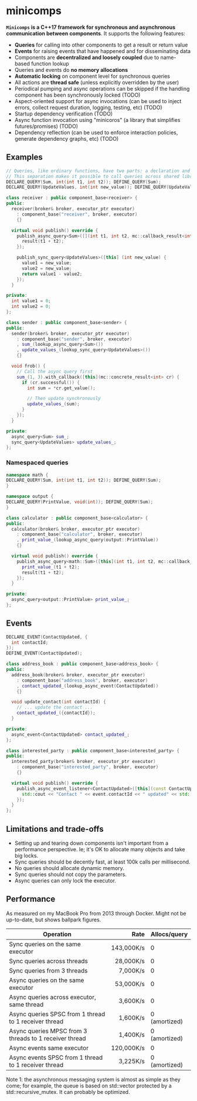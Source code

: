 # minicomps

**`Minicomps` is a C++17 framework for synchronous and asynchronous communication between components**. It supports the following features:

- **Queries** for calling into other components to get a result or return value
- **Events** for raising events that have happened and for disseminating data
- Components are **decentralized and loosely coupled** due to name-based function lookup
- Queries and events do **no memory allocations**
- **Automatic locking** on component level for synchronous queries
- All actions are **thread safe** (unless explicitly overridden by the user)
- Periodical pumping and async operations can be skipped if the handling component has been synchronously locked (TODO)
- Aspect-oriented support for async invocations (can be used to inject errors, collect request duration, logging, testing, etc) (TODO)
- Startup dependency verification (TODO)
- Async function invocation using "minicoros" (a library that simplifies futures/promises) (TODO)
- Dependency reflection (can be used to enforce interaction policies, generate dependency graphs, etc) (TODO)

## Examples
```cpp
// Queries, like ordinary functions, have two parts: a declaration and a definition.
// This separation makes it possible to call queries across shared libraries.
DECLARE_QUERY(Sum, int(int t1, int t2)); DEFINE_QUERY(Sum);
DECLARE_QUERY(UpdateValues, int(int new_value)); DEFINE_QUERY(UpdateValues);

class receiver : public component_base<receiver> {
public:
  receiver(broker& broker, executor_ptr executor)
    : component_base("receiver", broker, executor)
    {}

  virtual void publish() override {
    publish_async_query<Sum>([](int t1, int t2, mc::callback_result<int>&& result) {
      result(t1 + t2);
    });

    publish_sync_query<UpdateValues>([this] (int new_value) {
      value1 = new_value;
      value2 = new_value;
      return value1 - value2;
    });
  }

private:
  int value1 = 0;
  int value2 = 0;
};

class sender : public component_base<sender> {
public:
  sender(broker& broker, executor_ptr executor)
    : component_base("sender", broker, executor)
    , sum_(lookup_async_query<Sum>())
    , update_values_(lookup_sync_query<UpdateValues>())
    {}

  void frob() {
    // Call the async query first
    sum_(1, 3).with_callback([this](mc::concrete_result<int> cr) {
      if (cr.successful()) {
        int sum = *cr.get_value();

        // Then update synchronously
        update_values_(sum);
      }
    });
  }

private:
  async_query<Sum> sum_;
  sync_query<UpdateValues> update_values_;
};
```

### Namespaced queries
```cpp
namespace math {
DECLARE_QUERY(Sum, int(int t1, int t2)); DEFINE_QUERY(Sum);
}

namespace output {
DECLARE_QUERY(PrintValue, void(int)); DEFINE_QUERY(Sum);
}

class calculator : public component_base<calculator> {
public:
  calculator(broker& broker, executor_ptr executor)
    : component_base("calculator", broker, executor)
    , print_value_(lookup_async_query(output::PrintValue))
    {}

  virtual void publish() override {
    publish_async_query<math::Sum>([this](int t1, int t2, mc::callback_result<int>&& result) {
      print_value_(t1 + t2);
      result(t1 + t2);
    });
  }

private:
  async_query<output::PrintValue> print_value_;
};
```

## Events
```cpp
DECLARE_EVENT(ContactUpdated, {
  int contactId;
});
DEFINE_EVENT(ContactUpdated);

class address_book : public component_base<address_book> {
public:
  address_book(broker& broker, executor_ptr executor)
    : component_base("address_book", broker, executor)
    , contact_updated_(lookup_async_event(ContactUpdated))
    {}

  void update_contact(int contactId) {
    // ... update the contact ...
    contact_updated_({contactId});
  }

private:
  async_event<ContactUpdated> contact_updated_;
};

class interested_party : public component_base<interested_party> {
public:
  interested_party(broker& broker, executor_ptr executor)
    : component_base("interested_party", broker, executor)
    {}

  virtual void publish() override {
    publish_async_event_listener<ContactUpdated>([this](const ContactUpdated& event) {
      std::cout << "Contact " << event.contactId << " updated" << std::endl;
    });
  }
};

```

## Limitations and trade-offs
- Setting up and tearing down components isn't important from a performance perspective. Ie; it's OK to allocate many objects and take big locks.
- Sync queries should be decently fast, at least 100k calls per millisecond.
- No queries should allocate dynamic memory.
- Sync queries should not copy the parameters.
- Async queries can only lock the executor.

## Performance
As measured on my MacBook Pro from 2013 through Docker. Might not be up-to-date, but shows ballpark figures.

| Operation                                                 | Rate       | Allocs/query |
|-----------------------------------------------------------|-----------:|--------------|
| Sync queries on the same executor                         | 143,000K/s | 0            |
| Sync queries across threads                               |  28,000K/s | 0            |
| Sync queries from 3 threads                               |   7,000K/s | 0            |
| Async queries on the same executor                        |  53,000K/s | 0            |
| Async queries across executor, same thread                |   3,600K/s | 0            |
| Async queries SPSC from 1 thread to 1 receiver thread     |   1,600K/s | 0 (amortized)|
| Async queries MPSC from 3 threads to 1 receiver thread    |   1,400K/s | 0 (amortized)|
| Async events same executor                                | 120,000K/s | 0            |
| Async events SPSC from 1 thread to 1 receiver thread      |   3,225K/s | 0 (amortized)|

Note 1: the asynchronous messaging system is almost as simple as they come; for example, the queue is based on std::vector protected by a std::recursive_mutex. It can probably be optimized.
